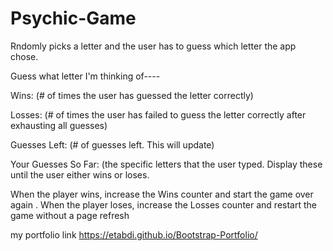 # Psychic-Game


Rndomly picks a letter and the user has to guess which letter the app chose.

Guess what letter I'm thinking of----

Wins: (# of times the user has guessed the letter correctly)

Losses: (# of times the user has failed to guess the letter correctly after exhausting all guesses)

Guesses Left: (# of guesses left. This will update)

Your Guesses So Far: (the specific letters that the user typed. Display these until the user either wins or loses.

When the player wins, increase the Wins counter and start the game over again .
When the player loses, increase the Losses counter and restart the game without a page refresh 

 my portfolio link https://etabdi.github.io/Bootstrap-Portfolio/

